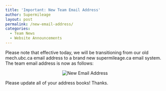 ```yaml
---
title: 'Important: New Team Email Address'
author: Supermileage
layout: post
permalink: /new-email-address/
categories:
  - Team News
  - Website Announcements
---
```

Please note that effective today, we will be transitioning from our old mech.ubc.ca email address to a brand new supermileage.ca email system. The team email address is now as follows:

<p align="center">
  <img title="New Email Address" alt="New Email Address" src="/images/email.gif" />
</p>

Please update all of your address books! Thanks.